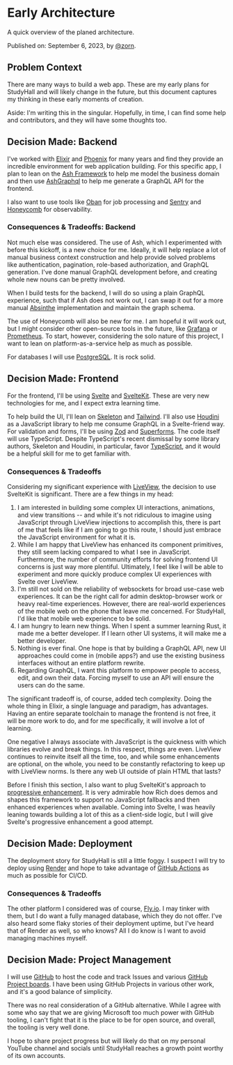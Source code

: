 # Early Architecture

A quick overview of the planed architecture.

Published on: September 6, 2023, by [@zorn].

[@zorn]: https://github.com/zorn

## Problem Context

There are many ways to build a web app. These are my early plans for StudyHall and will likely change in the future, but this document captures my thinking in these early moments of creation.

Aside: I'm writing this in the singular. Hopefully, in time, I can find some help and contributors, and they will have some thoughts too.

## Decision Made: Backend

I've worked with [Elixir] and [Phoenix] for many years and find they provide an incredible environment for web application building. For this specific app, I plan to lean on the [Ash Framework] to help me model the business domain and then use [AshGraphql] to help me generate a GraphQL API for the frontend.

I also want to use tools like [Oban] for job processing and [Sentry] and [Honeycomb] for observability.

[Elixir]: https://elixir-lang.org/
[Phoenix]: https://www.phoenixframework.org/
[Ash Framework]: https://ash-hq.org/
[AshGraphql]: https://ash-hq.org/docs/guides/ash_graphql/latest/tutorials/getting-started-with-graphql
[Oban]: https://getoban.pro/
[Honeycomb]: https://www.honeycomb.io/
[Sentry]: https://sentry.io/

### Consequences & Tradeoffs: Backend

Not much else was considered. The use of Ash, which I experimented with before this kickoff, is a new choice for me. Ideally, it will help replace a lot of manual business context construction and help provide solved problems like authentication, pagination, role-based authorization, and GraphQL generation. I've done manual GraphQL development before, and creating whole new nouns can be pretty involved.

When I build tests for the backend, I will do so using a plain GraphQL experience, such that if Ash does not work out, I can swap it out for a more manual [Absinthe] implementation and maintain the graph schema.

[Absinthe]: https://hexdocs.pm/absinthe/overview.html

The use of Honeycomb will also be new for me. I am hopeful it will work out, but I might consider other open-source tools in the future, like [Grafana] or [Prometheus]. To start, however, considering the solo nature of this project, I want to lean on platform-as-a-service help as much as possible.

[Grafana]: https://grafana.com/
[Prometheus]: https://prometheus.io/docs/introduction/overview/

For databases I will use [PostgreSQL]. It is rock solid.

[PostgreSQL]: https://www.postgresql.org/

## Decision Made: Frontend

For the frontend, I'll be using [Svelte] and [SvelteKit]. These are very new technologies for me, and I expect extra learning time.

[Svelte]: https://svelte.dev/
[SvelteKit]: https://kit.svelte.dev/

To help build the UI, I'll lean on [Skeleton] and [Tailwind]. I'll also use [Houdini] as a JavaScript library to help me consume GraphQL in a Svelte-friend way. For validation and forms, I'll be using [Zod] and [Superforms]. The code itself will use TypeScript. Despite TypeScript's recent dismissal by some library authors, Skeleton and Houdini, in particular, favor [TypeScript], and it would be a helpful skill for me to get familiar with.

[Skeleton]: https://www.skeleton.dev/
[Tailwind]: https://tailwindcss.com/
[Houdini]: https://houdinigraphql.com/
[Zod]: https://zod.dev/
[Superforms]: https://superforms.rocks/
[TypeScript]: https://www.typescriptlang.org/

### Consequences & Tradeoffs

Considering my significant experience with [LiveView], the decision to use SvelteKit is significant. There are a few things in my head:

1. I am interested in building some complex UI interactions, animations, and view transitions -- and while it's not ridiculous to imagine using JavaScript through LiveView injections to accomplish this, there is part of me that feels like if I am going to go this route, I should just embrace the JavaScript environment for what it is.
2. While I am happy that LiveView has enhanced its component primitives, they still seem lacking compared to what I see in JavaScript. Furthermore, the number of community efforts for solving frontend UI concerns is just way more plentiful. Ultimately, I feel like I will be able to experiment and more quickly produce complex UI experiences with Svelte over LiveView.
3. I'm still not sold on the reliability of websockets for broad use-case web experiences. It can be the right call for admin desktop-browser work or heavy real-time experiences. However, there are real-world experiences of the mobile web on the phone that leave me concerned. For StudyHall, I'd like that mobile web experience to be solid.
4. I am hungry to learn new things. When I spent a summer learning Rust, it made me a better developer. If I learn other UI systems, it will make me a better developer.
5. Nothing is ever final. One hope is that by building a GraphQL API, new UI approaches could come in (mobile apps?) and use the existing business interfaces without an entire platform rewrite.
6. Regarding GraphQL, I want this platform to empower people to access, edit, and own their data. Forcing myself to use an API will ensure the users can do the same. 

The significant tradeoff is, of course, added tech complexity. Doing the whole thing in Elixir, a single language and paradigm, has advantages. Having an entire separate toolchain to manage the frontend is not free, it will be more work to do, and for me specifically, it will involve a lot of learning.

One negative I always associate with JavaScript is the quickness with which libraries evolve and break things. In this respect, things are even. LiveView continues to reinvite itself all the time, too, and while some enhancements are optional, on the whole, you need to be constantly refactoring to keep up with LiveView norms. Is there any web UI outside of plain HTML that lasts?

Before I finish this section, I also want to plug SvelteKit's approach to [progressive enhancement]. It is very admirable how Rich does demos and shapes this framework to support no JavaScript fallbacks and then enhanced experiences when available. Coming into Svelte, I was heavily leaning towards building a lot of this as a client-side logic, but I will give Svelte's progressive enhancement a good attempt. 

[LiveView]: https://hexdocs.pm/phoenix_live_view/Phoenix.LiveView.html
[progressive enhancement]: https://learn.svelte.dev/tutorial/progressive-enhancement

## Decision Made: Deployment

The deployment story for StudyHall is still a little foggy. I suspect I will try to deploy using [Render] and hope to take advantage of [GitHub Actions] as much as possible for CI/CD. 

[Render]: https://render.com/
[GitHub Actions]: https://docs.github.com/en/actions

### Consequences & Tradeoffs

The other platform I considered was of course, [Fly.io]. I may tinker with them, but I do want a fully managed database, which they do not offer. I've also heard some flaky stories of their deployment uptime, but I've heard that of Render as well, so who knows? All I do know is I want to avoid managing machines myself. 

[Fly.io]: https://fly.io/

## Decision Made: Project Management

I will use [GitHub] to host the code and track Issues and various [GitHub Project boards]. I have been using GitHub Projects in various other work, and it's a good balance of simplicity.

[GitHub]: https://github.com/studyhall-project
[GitHub Project boards]: https://docs.github.com/en/issues/planning-and-tracking-with-projects/learning-about-projects/about-projects

There was no real consideration of a GitHub alternative. While I agree with some who say that we are giving Microsoft too much power with GitHub tooling, I can't fight that it is the place to be for open source, and overall, the tooling is very well done. 

I hope to share project progress but will likely do that on my personal YouTube channel and socials until StudyHall reaches a growth point worthy of its own accounts.
